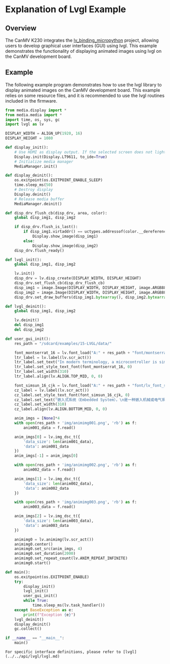 # Explanation of Lvgl Example

## Overview

The CanMV K230 integrates the [lv_binding_micropython](https://github.com/lvgl/lv_binding_micropython) project, allowing users to develop graphical user interfaces (GUI) using lvgl. This example demonstrates the functionality of displaying animated images using lvgl on the CanMV development board.

## Example

The following example program demonstrates how to use the lvgl library to display animated images on the CanMV development board. This example relies on some resource files, and it is recommended to use the lvgl routines included in the firmware.

```python
from media.display import *
from media.media import *
import time, os, sys, gc
import lvgl as lv

DISPLAY_WIDTH = ALIGN_UP(1920, 16)
DISPLAY_HEIGHT = 1080

def display_init():
    # Use HDMI as display output. If the selected screen does not light up, please refer to the K230_CanMV_Display module API manual in the API documentation for configuration
    Display.init(Display.LT9611, to_ide=True)
    # Initialize media manager
    MediaManager.init()

def display_deinit():
    os.exitpoint(os.EXITPOINT_ENABLE_SLEEP)
    time.sleep_ms(50)
    # Destroy display
    Display.deinit()
    # Release media buffer
    MediaManager.deinit()

def disp_drv_flush_cb(disp_drv, area, color):
    global disp_img1, disp_img2

    if disp_drv.flush_is_last():
        if disp_img1.virtaddr() == uctypes.addressof(color.__dereference__()):
            Display.show_image(disp_img1)
        else:
            Display.show_image(disp_img2)
    disp_drv.flush_ready()

def lvgl_init():
    global disp_img1, disp_img2

    lv.init()
    disp_drv = lv.disp_create(DISPLAY_WIDTH, DISPLAY_HEIGHT)
    disp_drv.set_flush_cb(disp_drv_flush_cb)
    disp_img1 = image.Image(DISPLAY_WIDTH, DISPLAY_HEIGHT, image.ARGB8888)
    disp_img2 = image.Image(DISPLAY_WIDTH, DISPLAY_HEIGHT, image.ARGB8888)
    disp_drv.set_draw_buffers(disp_img1.bytearray(), disp_img2.bytearray(), disp_img1.size(), lv.DISP_RENDER_MODE.DIRECT)

def lvgl_deinit():
    global disp_img1, disp_img2

    lv.deinit()
    del disp_img1
    del disp_img2

def user_gui_init():
    res_path = "/sdcard/examples/15-LVGL/data/"

    font_montserrat_16 = lv.font_load("A:" + res_path + "font/montserrat-16.fnt")
    ltr_label = lv.label(lv.scr_act())
    ltr_label.set_text("In modern terminology, a microcontroller is similar to a system on a chip (SoC).")
    ltr_label.set_style_text_font(font_montserrat_16, 0)
    ltr_label.set_width(310)
    ltr_label.align(lv.ALIGN.TOP_MID, 0, 0)

    font_simsun_16_cjk = lv.font_load("A:" + res_path + "font/lv_font_simsun_16_cjk.fnt")
    cz_label = lv.label(lv.scr_act())
    cz_label.set_style_text_font(font_simsun_16_cjk, 0)
    cz_label.set_text("嵌入式系统（Embedded System），\n是一种嵌入机械或电气系统内部、具有专一功能和实时计算性能的计算机系统。")
    cz_label.set_width(310)
    cz_label.align(lv.ALIGN.BOTTOM_MID, 0, 0)

    anim_imgs = [None]*4
    with open(res_path + 'img/animimg001.png', 'rb') as f:
        anim001_data = f.read()

    anim_imgs[0] = lv.img_dsc_t({
        'data_size': len(anim001_data),
        'data': anim001_data
    })
    anim_imgs[-1] = anim_imgs[0]

    with open(res_path + 'img/animimg002.png', 'rb') as f:
        anim002_data = f.read()

    anim_imgs[1] = lv.img_dsc_t({
        'data_size': len(anim002_data),
        'data': anim002_data
    })

    with open(res_path + 'img/animimg003.png', 'rb') as f:
        anim003_data = f.read()

    anim_imgs[2] = lv.img_dsc_t({
        'data_size': len(anim003_data),
        'data': anim003_data
    })

    animimg0 = lv.animimg(lv.scr_act())
    animimg0.center()
    animimg0.set_src(anim_imgs, 4)
    animimg0.set_duration(2000)
    animimg0.set_repeat_count(lv.ANIM_REPEAT_INFINITE)
    animimg0.start()

def main():
    os.exitpoint(os.EXITPOINT_ENABLE)
    try:
        display_init()
        lvgl_init()
        user_gui_init()
        while True:
            time.sleep_ms(lv.task_handler())
    except BaseException as e:
        print(f"Exception {e}")
    lvgl_deinit()
    display_deinit()
    gc.collect()

if __name__ == "__main__":
    main()
```

```{admonition} Tip
For specific interface definitions, please refer to [lvgl](../../api/lvgl/lvgl.md)
```
